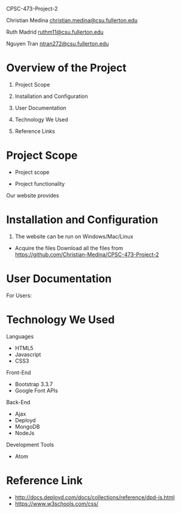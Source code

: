 CPSC-473-Project-2

Christian Medina christian.medina@csu.fullerton.edu



Ruth Madrid ruthm11@csu.fullerton.edu

Nguyen Tran ntran272@csu.fullerton.edu



# Overview of the Project

1. Project Scope

2. Installation and Configuration

3. User Documentation

4. Technology We Used

5. Reference Links

# Project Scope

+ Project scope



+ Project functionality

Our website provides


# Installation and Configuration

1. The website can be run on Windows/Mac/Linux

+ Acquire the files
Download all the files from https://github.com/Christian-Medina/CPSC-473-Project-2


# User Documentation

For Users:




# Technology We Used

Languages
+ HTML5
+ Javascript
+ CSS3

Front-End
+ Bootstrap 3.3.7
+ Google Font APIs

Back-End
+ Ajax
+ Deployd
+ MongoDB
+ NodeJs

Development Tools
+ Atom

# Reference Link

+ http://docs.deployd.com/docs/collections/reference/dpd-js.html
+ https://www.w3schools.com/css/
